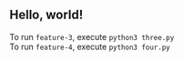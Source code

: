 ## Hello, world!

To run `feature-3`, execute `python3 three.py` </br>
To run `feature-4`, execute `python3 four.py`
